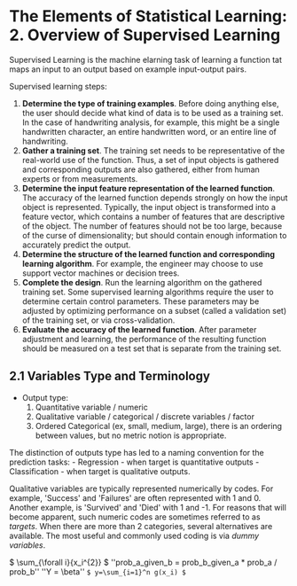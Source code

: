 # The Elements of Statistical Learning: 2. Overview of Supervised Learning

Supervised Learning is the machine elarning task of learning a function tat maps an input to an output based on example input-output pairs.

Supervised learning steps:
1. **Determine the type of training examples**. Before doing anything else, the user should decide what kind of data is to be used as a training set. In the case of handwriting analysis, for example, this might be a single handwritten character, an entire handwritten word, or an entire line of handwriting.
2. **Gather a training set**. The training set needs to be representative of the real-world use of the function. Thus, a set of input objects is gathered and corresponding outputs are also gathered, either from human experts or from measurements.
3. **Determine the input feature representation of the learned function**. The accuracy of the learned function depends strongly on how the input object is represented. Typically, the input object is transformed into a feature vector, which contains a number of features that are descriptive of the object. The number of features should not be too large, because of the curse of dimensionality; but should contain enough information to accurately predict the output.
4. **Determine the structure of the learned function and corresponding learning algorithm**. For example, the engineer may choose to use support vector machines or decision trees.
5. **Complete the design**. Run the learning algorithm on the gathered training set. Some supervised learning algorithms require the user to determine certain control parameters. These parameters may be adjusted by optimizing performance on a subset (called a validation set) of the training set, or via cross-validation.
6. **Evaluate the accuracy of the learned function**. After parameter adjustment and learning, the performance of the resulting function should be measured on a test set that is separate from the training set.

## 2.1 Variables Type and Terminology
- Output type:
	1. Quantitative variable / numeric
	2. Qualitative variable / categorical / discrete variables / factor
	3. Ordered Categorical (ex, small, medium, large), there is an ordering between values, but no metric notion is appropriate.

The distinction of outputs type has led to a naming convention for the prediction tasks: 
	- Regression - when target is quantitative outputs
	- Classification - when target is qualitative outputs.

Qualitative variables are typically represented numerically by codes. For example, 'Success' and 'Failures' are often represented with 1 and 0. Another example, is 'Survived' and 'Died' with 1 and -1. For reasons that will become apparent, such numeric codes are sometimes referred to as *targets*. When there are more than 2 categories, several alternatives are available. The most useful and commonly used coding is via *dummy variables*.

$ \sum_{\forall i}{x_i^{2}} $
''prob_a_given_b = prob_b_given_a * prob_a / prob_b''
''Y = \beta''
``$ y=\sum_{i=1}^n g(x_i) $``
